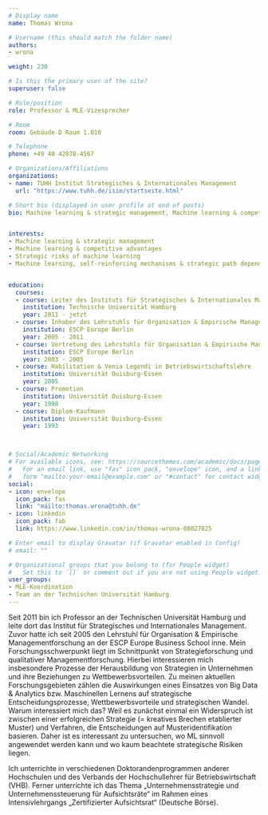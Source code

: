```yaml
---
# Display name
name: Thomas Wrona

# Username (this should match the folder name)
authors:
- wrona

weight: 230

# Is this the primary user of the site?
superuser: false

# Role/position
role: Professor & MLE-Vizesprecher

# Room
room: Gebäude D Raum 1.010

# Telephone
phone: +49 40 42878-4567

# Organizations/Affiliations
organizations:
- name: TUHH Institut Strategisches & Internationales Management
  url: "https://www.tuhh.de/isim/startseite.html"

# Short bio (displayed in user profile at end of posts)
bio: Machine learning & strategic management, Machine learning & competitive advantages, Strategic risks of machine learning, Machine learning, self-reinforcing mechanisms & strategic path dependency  


interests:
- Machine learning & strategic management
- Machine learning & competitive advantages
- Strategic risks of machine learning
- Machine learning, self-reinforcing mechanisms & strategic path dependency  


education:
  courses:
  - course: Leiter des Instituts für Strategisches & Internationales Management
    institution: Technische Universität Hamburg
    year: 2011 - jetzt
  - course: Inhaber des Lehrstuhls für Organisation & Empirische Managementforschung
    institution: ESCP Europe Berlin
    year: 2005 - 2011
  - course: Vertretung des Lehrstuhls für Organisation & Empirische Managementforschung
    institution: ESCP Europe Berlin
    year: 2003 - 2005
  - course: Habilitation & Venia Legendi in Betriebswirtschaftslehre 
    institution: Universität Duisburg-Essen
    year: 2005
  - course: Promotion
    institution: Universität Duisburg-Essen
    year: 1998
  - course: Diplom-Kaufmann
    institution: Universität Duisburg-Essen
    year: 1993



# Social/Academic Networking
# For available icons, see: https://sourcethemes.com/academic/docs/page-builder/#icons
#   For an email link, use "fas" icon pack, "envelope" icon, and a link in the
#   form "mailto:your-email@example.com" or "#contact" for contact widget.
social:
- icon: envelope
  icon_pack: fas
  link: "mailto:thomas.wrona@tuhh.de"
- icon: linkedin
  icon_pack: fab
  link: https://www.linkedin.com/in/thomas-wrona-88027825

# Enter email to display Gravatar (if Gravatar enabled in Config)
# email: ""

# Organizational groups that you belong to (for People widget)
#   Set this to `[]` or comment out if you are not using People widget.
user_groups:
- MLE-Koordination
- Team an der Technischen Universität Hamburg
---
```


Seit 2011 bin ich Professor an der Technischen Universität Hamburg und leite dort das Institut für Strategisches und Internationales Management. Zuvor hatte ich seit 2005 den Lehrstuhl für Organisation & Empirische Managementforschung an der ESCP Europe Business School inne. Mein Forschungsschwerpunkt liegt im Schnittpunkt von Strategieforschung und qualitativer Managementforschung. Hierbei interessieren mich insbesondere Prozesse der Herausbildung von Strategien in Unternehmen und ihre Beziehungen zu Wettbewerbsvorteilen. Zu meinen aktuellen Forschungsgebieten zählen die Auswirkungen eines Einsatzes von Big Data & Analytics bzw. Maschinellen Lernens auf strategische Entscheidungsprozesse, Wettbewerbsvorteile und strategischen Wandel. Warum interessiert mich das? Weil es zunächst einmal ein Widerspruch ist zwischen einer erfolgreichen Strategie (= kreatives Brechen etablierter Muster) und Verfahren, die Entscheidungen auf Musteridentifikation basieren. Daher ist es interessant zu untersuchen, wo ML sinnvoll angewendet werden kann und wo kaum beachtete strategische Risiken liegen.

Ich unterrichte in verschiedenen Doktorandenprogrammen anderer Hochschulen und des Verbands der Hochschullehrer für Betriebswirtschaft (VHB). Ferner unterrichte ich das Thema „Unternehmensstrategie und Unternehmenssteuerung für Aufsichtsräte“ im Rahmen eines Intensivlehrgangs „Zertifizierter Aufsichtsrat“ (Deutsche Börse).


